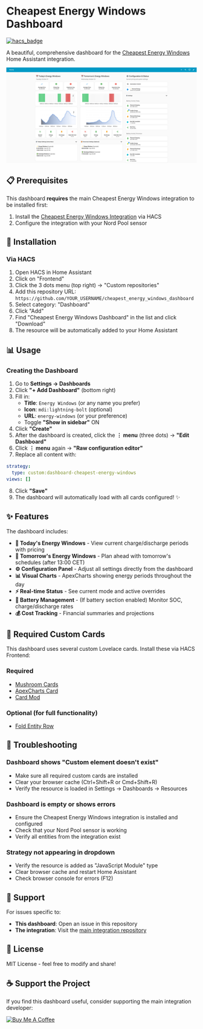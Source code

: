 # Cheapest Energy Windows Dashboard

[![hacs_badge](https://img.shields.io/badge/HACS-Custom-41BDF5.svg)](https://github.com/hacs/integration)

A beautiful, comprehensive dashboard for the [Cheapest Energy Windows](https://github.com/cew-hacs/cheapest_energy_windows) Home Assistant integration.

![Dashboard Preview](CEW-Dashboard.jpg)

## 📋 Prerequisites

This dashboard **requires** the main Cheapest Energy Windows integration to be installed first:

1. Install the [Cheapest Energy Windows Integration](https://github.com/cew-hacs/cheapest_energy_windows) via HACS
2. Configure the integration with your Nord Pool sensor

## 🚀 Installation

### Via HACS

1. Open HACS in Home Assistant
2. Click on "Frontend"
3. Click the 3 dots menu (top right) → "Custom repositories"
4. Add this repository URL: `https://github.com/YOUR_USERNAME/cheapest_energy_windows_dashboard`
5. Select category: "Dashboard"
6. Click "Add"
7. Find "Cheapest Energy Windows Dashboard" in the list and click "Download"
8. The resource will be automatically added to your Home Assistant

## 📊 Usage

### Creating the Dashboard

1. Go to **Settings → Dashboards**
2. Click **"+ Add Dashboard"** (bottom right)
3. Fill in:
   - **Title**: `Energy Windows` (or any name you prefer)
   - **Icon**: `mdi:lightning-bolt` (optional)
   - **URL**: `energy-windows` (or your preference)
   - Toggle **"Show in sidebar"** ON
4. Click **"Create"**
5. After the dashboard is created, click the **⋮ menu** (three dots) → **"Edit Dashboard"**
6. Click **⋮ menu** again → **"Raw configuration editor"**
7. Replace all content with:

```yaml
strategy:
  type: custom:dashboard-cheapest-energy-windows
views: []
```

8. Click **"Save"**
9. The dashboard will automatically load with all cards configured! ✨

## ✨ Features

The dashboard includes:

- **📅 Today's Energy Windows** - View current charge/discharge periods with pricing
- **🌅 Tomorrow's Energy Windows** - Plan ahead with tomorrow's schedules (after 13:00 CET)
- **⚙️ Configuration Panel** - Adjust all settings directly from the dashboard
- **📊 Visual Charts** - ApexCharts showing energy periods throughout the day
- **⚡ Real-time Status** - See current mode and active overrides
- **🔋 Battery Management** - (If battery section enabled) Monitor SOC, charge/discharge rates
- **💰 Cost Tracking** - Financial summaries and projections

## 🎨 Required Custom Cards

This dashboard uses several custom Lovelace cards. Install these via HACS Frontend:

### Required
- [Mushroom Cards](https://github.com/piitaya/lovelace-mushroom)
- [ApexCharts Card](https://github.com/RomRider/apexcharts-card)
- [Card Mod](https://github.com/thomasloven/lovelace-card-mod)

### Optional (for full functionality)
- [Fold Entity Row](https://github.com/thomasloven/lovelace-fold-entity-row)

## 🐛 Troubleshooting

### Dashboard shows "Custom element doesn't exist"
- Make sure all required custom cards are installed
- Clear your browser cache (Ctrl+Shift+R or Cmd+Shift+R)
- Verify the resource is loaded in Settings → Dashboards → Resources

### Dashboard is empty or shows errors
- Ensure the Cheapest Energy Windows integration is installed and configured
- Check that your Nord Pool sensor is working
- Verify all entities from the integration exist

### Strategy not appearing in dropdown
- Verify the resource is added as "JavaScript Module" type
- Clear browser cache and restart Home Assistant
- Check browser console for errors (F12)

## 🤝 Support

For issues specific to:
- **This dashboard**: Open an issue in this repository
- **The integration**: Visit the [main integration repository](https://github.com/cew-hacs/cheapest_energy_windows)

## 📝 License

MIT License - feel free to modify and share!

## ☕ Support the Project

If you find this dashboard useful, consider supporting the main integration developer:

[![Buy Me A Coffee](https://www.buymeacoffee.com/assets/img/custom_images/orange_img.png)](https://www.buymeacoffee.com/cheapest_energy_windows)
